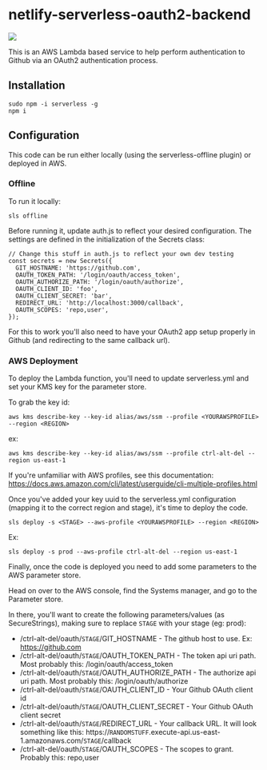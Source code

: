 # netlify-serverless-oauth2-backend

![](https://github.com/dringtech/netlify-serverless-oauth2-backend/workflows/Deploy%20to%20Prod/badge.svg)

This is an AWS Lambda based service to help perform authentication to Github via an OAuth2 authentication process.


## Installation

```
sudo npm -i serverless -g
npm i
```

## Configuration

This code can be run either locally (using the serverless-offline plugin) or deployed in AWS.

### Offline

To run it locally:

```
sls offline
```

Before running it, update auth.js to reflect your desired configuration. The settings are defined in the initialization of the Secrets class:

```
// Change this stuff in auth.js to reflect your own dev testing
const secrets = new Secrets({
  GIT_HOSTNAME: 'https://github.com',
  OAUTH_TOKEN_PATH: '/login/oauth/access_token',
  OAUTH_AUTHORIZE_PATH: '/login/oauth/authorize',
  OAUTH_CLIENT_ID: 'foo',
  OAUTH_CLIENT_SECRET: 'bar',
  REDIRECT_URL: 'http://localhost:3000/callback',
  OAUTH_SCOPES: 'repo,user',
});
```

For this to work you'll also need to have your OAuth2 app setup properly in Github (and redirecting to the same callback url).

### AWS Deployment

To deploy the Lambda function, you'll need to update serverless.yml and set your KMS key for the parameter store.

To grab the key id:

```
aws kms describe-key --key-id alias/aws/ssm --profile <YOURAWSPROFILE> --region <REGION>
```

ex:

```
aws kms describe-key --key-id alias/aws/ssm --profile ctrl-alt-del --region us-east-1
```

If you're unfamiliar with AWS profiles, see this documentation: https://docs.aws.amazon.com/cli/latest/userguide/cli-multiple-profiles.html

Once you've added your key uuid to the serverless.yml configuration (mapping it to the correct region and stage), it's time to deploy the code.

```
sls deploy -s <STAGE> --aws-profile <YOURAWSPROFILE> --region <REGION>
```

Ex:

```
sls deploy -s prod --aws-profile ctrl-alt-del --region us-east-1
```

Finally, once the code is deployed you need to add some parameters to the AWS parameter store.

Head on over to the AWS console, find the Systems manager, and go to the Parameter store.

In there, you'll want to create the following parameters/values (as SecureStrings), making sure to replace `STAGE` with your stage (eg: prod):

* /ctrl-alt-del/oauth/`STAGE`/GIT_HOSTNAME - The github host to use. Ex: https://github.com
* /ctrl-alt-del/oauth/`STAGE`/OAUTH_TOKEN_PATH - The token api uri path. Most probably this: /login/oauth/access_token
* /ctrl-alt-del/oauth/`STAGE`/OAUTH_AUTHORIZE_PATH - The authorize api uri path. Most probably this: /login/oauth/authorize 
* /ctrl-alt-del/oauth/`STAGE`/OAUTH_CLIENT_ID - Your Github OAuth client id
* /ctrl-alt-del/oauth/`STAGE`/OAUTH_CLIENT_SECRET - Your Github OAuth client secret
* /ctrl-alt-del/oauth/`STAGE`/REDIRECT_URL - Your callback URL. It will look something like this: https://`RANDOMSTUFF`.execute-api.us-east-1.amazonaws.com/`STAGE`/callback
* /ctrl-alt-del/oauth/`STAGE`/OAUTH_SCOPES - The scopes to grant. Probably this: repo,user

